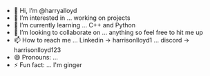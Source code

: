 - 👋 Hi, I’m @harryalloyd
- 👀 I’m interested in ... working on projects
- 🌱 I’m currently learning ... C++ and Python
- 💞️ I’m looking to collaborate on ... anything so feel free to hit me up
- 📫 How to reach me ... Linkedin -> harrisonlloyd1    ...  discord -> harrisonlloyd123
- 😄 Pronouns: ...
- ⚡ Fun fact: ... I'm ginger

<!---
harryalloyd/harryalloyd is a ✨ special ✨ repository because its `README.md` (this file) appears on your GitHub profile.
You can click the Preview link to take a look at your changes.
--->
